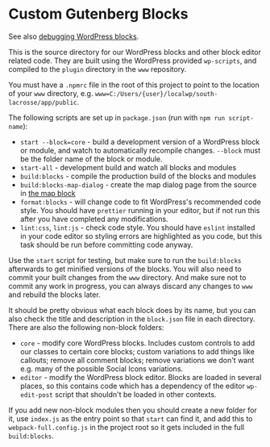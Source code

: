 # Custom Gutenberg Blocks

See also [debugging WordPress blocks](../../docs/development-help.md#debugging-wordpress-blocks).

This is the source directory for our WordPress blocks and other block editor related code. They are built using the WordPress provided `wp-scripts`, and compiled to the `plugin` directory in the `www` repository.

You must have a `.npmrc` file in the root of this project to point to the location of your `www` directory, e.g. `www=C:/Users/{user}/localwp/south-lacrosse/app/public`.

The following scripts are set up in `package.json` (run with `npm run script-name`):

* `start --block=core` - build a development version of a WordPress block or module, and watch to automatically recompile changes. `--block` must be the folder name of the block or module.
* `start-all` - development build and watch all blocks and modules
* `build:blocks` - compile the production build of the blocks and modules
* `build:blocks-map-dialog` - create the map dialog page from the source in [the map block](map/)
* `format:blocks` - will change code to fit WordPress's recommended code style. You should have `prettier` running in your editor, but if not run this after you have completed any modifications.
* `lint:css`, `lint:js` - check code style. You should have `eslint` installed in your code editor so styling errors are highlighted as you code, but this task should be run before committing code anyway.

Use the `start` script for testing, but make sure to run the `build:blocks` afterwards to get minified versions of the blocks. You will also need to commit your built changes from the `www` directory. And make sure not to commit any work in progress, you can always discard any changes to `www` and rebuild the blocks later.

It should be pretty obvious what each block does by its name, but you can also check the title and description in the `block.json` file in each directory. There are also the following non-block folders:

* `core` - modify core WordPress blocks. Includes custom controls to add our classes to certain core blocks; custom variations to add things like callouts; remove all comment blocks; remove variations we don't want e.g. many of the possible Social Icons variations.
* `editor` - modify the WordPress block editor. Blocks are loaded in several places, so this contains code which has a dependency of the editor `wp-edit-post` script that shouldn't be loaded in other contexts.

If you add new non-block modules then you should create a new folder for it, use `index.js` as the entry point so that `start` can find it, and add this to `webpack-full.config.js` in the project root so it gets included in the full `build:blocks`.

